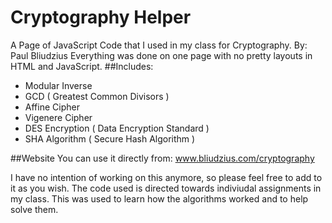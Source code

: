 # Cryptography Helper
A Page of JavaScript Code that I used in my class for Cryptography. By: Paul Bliudzius
Everything was done on one page with no pretty layouts in HTML and JavaScript.
##Includes:
* Modular Inverse
* GCD ( Greatest Common Divisors )
* Affine Cipher
* Vigenere Cipher
* DES Encryption ( Data Encryption Standard )
* SHA Algorithm ( Secure Hash Algorithm )

##Website
You can use it directly from: www.bliudzius.com/cryptography

I have no intention of working on this anymore, so please feel free to add to it as you wish. The code used is directed towards indiviudal assignments in my class. This was used to learn how the algorithms worked and to help solve them.
